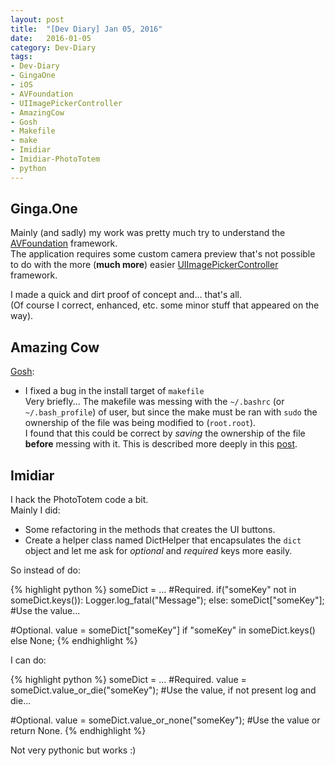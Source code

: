 ```yaml
---
layout: post
title:  "[Dev Diary] Jan 05, 2016"
date:   2016-01-05
category: Dev-Diary
tags: 
- Dev-Diary
- GingaOne
- iOS
- AVFoundation
- UIImagePickerController
- AmazingCow
- Gosh
- Makefile
- make
- Imidiar
- Imidiar-PhotoTotem
- python
---
```


<!-- ----------------------------------------------------------------------- -->
<!-- ----------------------------------------------------------------------- -->

## Ginga.One

Mainly (and sadly) my work was pretty much try to understand the 
[AVFoundation](https://developer.apple.com/av-foundation/) 
framework.   
The application requires some custom camera preview that's not possible to do
with the more (**much more**) easier 
[UIImagePickerController](https://developer.apple.com/library/ios/documentation/UIKit/Reference/UIImagePickerController_Class/)
framework.

I made a quick and dirt proof of concept and... that's all.   
(Of course I correct, enhanced, etc. some minor stuff that appeared on the way).


<!-- ----------------------------------------------------------------------- -->
<!-- ----------------------------------------------------------------------- -->

## Amazing Cow

[Gosh](http://www.github.com/amazingcow/gosh):

* I fixed a bug in the install target of ```makefile```   
Very briefly... The makefile was messing with the ```~/.bashrc``` 
(or ```~/.bash_profile```) of user, but since the make must be ran with ```sudo```
the ownership of the file was being modified to (```root.root```).   
I found that this could be correct by _saving_ the ownership of the file **before**
messing with it. This is described more deeply in this 
[post](https://n2omatt.github.io/study-diary/2016/01/05/how_get_a_ownership_of_file_in_linux.html).

<!-- ----------------------------------------------------------------------- -->
<!-- ----------------------------------------------------------------------- -->

## Imidiar

I hack the PhotoTotem code a bit.    
Mainly I did:

* Some refactoring in the methods that creates the UI buttons.
* Create a helper class named DictHelper that encapsulates the ```dict``` object
and let me ask for _optional_ and _required_ keys more easily.

So instead of do:

{% highlight python %}
someDict = ...
#Required.
if("someKey" not in someDict.keys()):
    Logger.log_fatal("Message");
else:
    someDict["someKey"]; #Use the value...

#Optional.
value = someDict["someKey"] if "someKey" in someDict.keys() else None;
{% endhighlight %}

I can do:

{% highlight python %}
someDict = ...
#Required.
value = someDict.value_or_die("someKey"); #Use the value, if not present log and die...

#Optional.
value = someDict.value_or_none("someKey"); #Use the value or return None.
{% endhighlight %}

Not very pythonic but works :)


